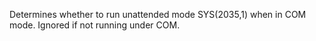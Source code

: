 ﻿Determines whether to run unattended mode SYS(2035,1) when in COM mode. Ignored if not running under COM.